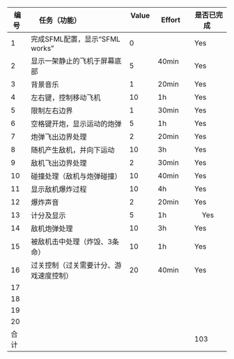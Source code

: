  编号 | 任务（功能）                    |  Value    | Effort    | 是否已完成  
-----|-------------------------------|-----------|-----------|------------|
1    | 完成SFML配置，显示“SFML works”  | 0         |           | Yes           |
2    | 显示一架静止的飞机于屏幕底部       | 5         | 40min         | Yes        |
3    | 背景音乐                       | 1         |  20min         | Yes           |
4    | 左右键，控制移动飞机             | 10        | 1h          | Yes           |
5    | 限制左右边界                    | 1         | 30min          | Yes           |
6    | 空格键开炮，显示运动的炮弹        | 5         | 1h          | Yes           |
7    | 炮弹飞出边界处理                | 2          | 20min          | Yes          |
8    | 随机产生敌机，并向下运动          | 10        | 3h          | Yes          |
9    | 敌机飞出边界处理                | 2         | 30min          |  Yes          |
10   | 碰撞处理（敌机与炮弹碰撞）        | 10         | 40min          |  Yes         |
11   | 显示敌机爆炸过程                | 10         | 4h          |  Yes          |
12   | 爆炸声音                       | 2         | 20min          | Yes           |
13   | 计分及显示                     | 5         |1h          |     Yes       |
14   | 敌机炮弹处理                   | 10         | 3h          |  Yes          |
15   | 被敌机击中处理（炸毁、3条命）     | 10          |1h           |Yes           |
16   | 过关控制（过关需要计分、游戏速度控制）| 20        |40min           | Yes          |
17   |                               |            |           |           |
18   |                               |            |           |           |
19   |                               |            |           |           |
20   |                               |            |           |           |
合计   |                              |            |           | 103          |


